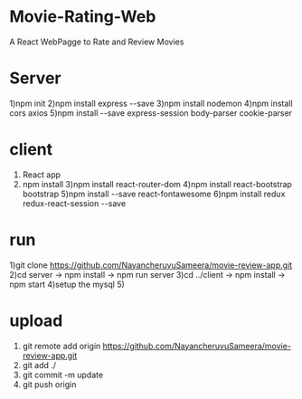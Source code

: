 # Movie-Rating-Web
 A React WebPagge to Rate and Review Movies
# Server 
 1)npm init
 2)npm install express --save
 3)npm install nodemon
 4)npm install cors axios
 5)npm install --save express-session body-parser cookie-parser 


# client 
 1) React app
 2) npm install 
 3)npm install react-router-dom
  4)npm install react-bootstrap bootstrap
 5)npm install --save react-fontawesome
  6)npm install redux redux-react-session --save


  # run
  1)git clone https://github.com/NayancheruvuSameera/movie-review-app.git
  2)cd server -> npm install -> npm run server
  3)cd ../client -> npm install -> npm start
  4)setup the mysql 
  5)


  # upload 
  1) git remote add origin https://github.com/NayancheruvuSameera/movie-review-app.git
  2) git add ./
  3) git commit -m update 
  4) git push origin 